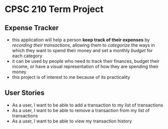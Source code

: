 # CPSC 210 Term Project

## Expense Tracker


- this application will help a person **keep track of their expenses** by *recording their transactions*, allowing them to *categorize* the ways in which they want to spend their money and set a monthly *budget* for each category
- it can be used by people who need to track their finances, budget their income, or have a visual representation of how they are spending their money
- this project is of interest to me because of its practicality


## User Stories

- As a user, I want to be able to add a transaction to my list of transactions
- As a user, I want to be able to remove a transaction from my list of transactions
- As a user, I want to be able to view my transaction history

